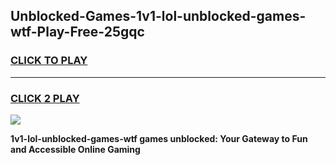 
## Unblocked-Games-1v1-lol-unblocked-games-wtf-Play-Free-25gqc
<h3>
<a href="https://premium76.site?title=1v1-lol-unblocked-games-wtf&ref=20A">CLICK TO PLAY</a></h3>
<hr>

<h3>
<a href="https://premium76.site?title=1v1-lol-unblocked-games-wtf&ref=20A">CLICK 2 PLAY</a>
  
</h3>

<a href="https://premium76.site?title=1v1-lol-unblocked-games-wtf&ref=20A"><img src="https://clearcache.store/games.png"></a>


**1v1-lol-unblocked-games-wtf games unblocked: Your Gateway to Fun and Accessible Online Gaming**
